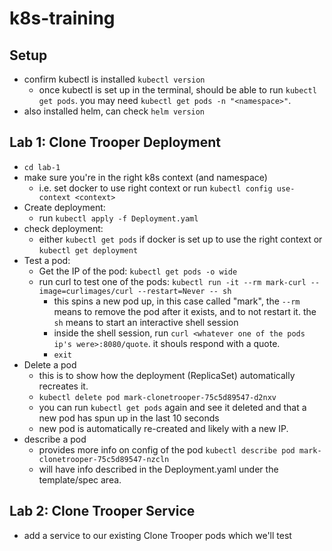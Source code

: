 # k8s-training


## Setup
- confirm kubectl is installed `kubectl version` 
  - once kubectl is set up in the terminal, should be able to run `kubectl get pods`. you may need `kubectl get pods -n "<namespace>"`.
- also installed helm, can check `helm version`

## Lab 1: Clone Trooper Deployment
- `cd lab-1`
- make sure you're in the right k8s context (and namespace)
  - i.e. set docker to use right context or run `kubectl config use-context <context>`
- Create deployment: 
  - run `kubectl apply -f Deployment.yaml`
- check deployment:
  - either `kubectl get pods` if docker is set up to use the right context or `kubectl get deployment`
- Test a pod:
  - Get the IP of the pod: `kubectl get pods -o wide`
  - run curl to test one of the pods: `kubectl run -it --rm mark-curl --image=curlimages/curl --restart=Never -- sh`
    - this spins a new pod up, in this case called "mark", the `--rm` means to remove the pod after it exists, and to not restart it. the `sh` means to start an interactive shell session
    - inside the shell session, run `curl <whatever one of the pods ip's were>:8080/quote`. it shouls respond with a quote.
    - `exit`
- Delete a pod
  - this is to show how the deployment (ReplicaSet) automatically recreates it. 
  - `kubectl delete pod mark-clonetrooper-75c5d89547-d2nxv`
  - you can run `kubectl get pods` again and see it deleted and that a new pod has spun up in the last 10 seconds
  - new pod is automatically re-created and likely with a new IP.
- describe a pod 
  - provides more info on config of the pod `kubectl describe pod mark-clonetrooper-75c5d89547-nzcln`
  - will have info described in the Deployment.yaml under the template/spec area. 

## Lab 2: Clone Trooper Service
- add a service to our existing Clone Trooper pods which we'll test